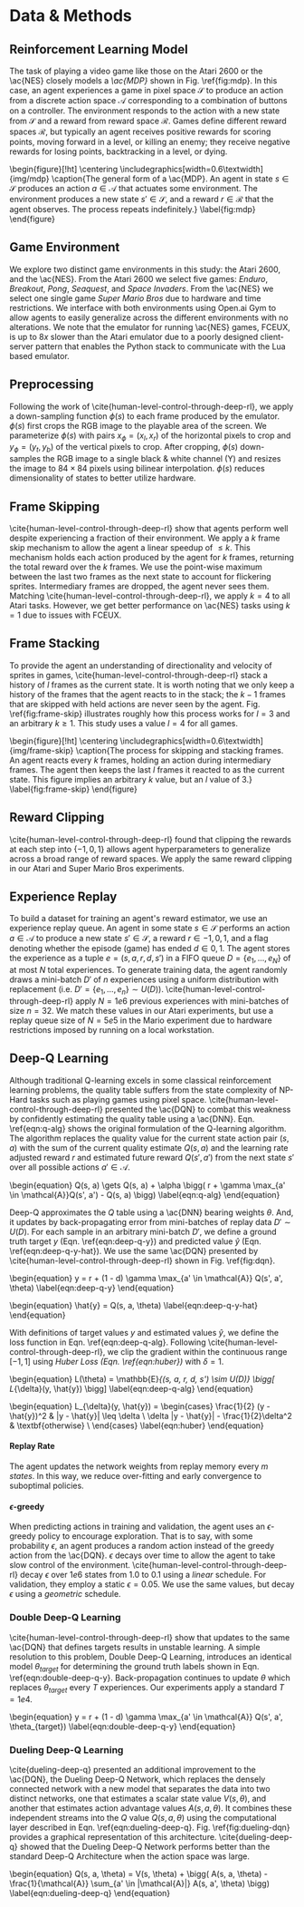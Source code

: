 # Data & Methods

## Reinforcement Learning Model

The task of playing a video game like those on the Atari 2600 or the \ac{NES}
closely models a _\ac{MDP}_ shown in Fig. \ref{fig:mdp}. In this case, an
agent experiences a game in pixel space $\mathcal{S}$ to produce an action
from a discrete action space $\mathcal{A}$ corresponding to a combination of
buttons on a controller. The environment responds to the action with a new
state from $\mathcal{S}$ and a reward from reward space $\mathcal{R}$. Games
define different reward spaces $\mathcal{R}$, but typically an agent receives
positive rewards for scoring points, moving forward in a level, or killing an
enemy; they receive negative rewards for losing points, backtracking in a
level, or dying.

\begin{figure}[!ht]
\centering
\includegraphics[width=0.6\textwidth]{img/mdp}
\caption{The general form of a \ac{MDP}. An agent in state
$s \in \mathcal{S}$ produces an action $a \in \mathcal{A}$ that actuates some
environment. The environment produces a new state $s' \in \mathcal{S}$, and a
reward $r \in \mathcal{R}$ that the agent observes. The process repeats
indefinitely.}
\label{fig:mdp}
\end{figure}

## Game Environment

We explore two distinct game environments in this study: the Atari 2600, and
the \ac{NES}. From the Atari 2600 we select five games: _Enduro_, _Breakout_,
_Pong_, _Seaquest_, and _Space Invaders_. From the \ac{NES} we select one
single game _Super Mario Bros_ due to hardware and time restrictions. We
interface with both environments using Open.ai Gym to allow agents to
easily generalize across the different environments with no alterations. We
note that the emulator for running \ac{NES} games, FCEUX, is up to $8x$ slower
than the Atari emulator due to a poorly designed client-server pattern that
enables the Python stack to communicate with the Lua based emulator.

## Preprocessing

Following the work of \cite{human-level-control-through-deep-rl}, we apply a
down-sampling function $\phi(s)$ to each frame produced by the emulator.
$\phi(s)$ first crops the RGB image to the playable area of the screen. We
parameterize $\phi(s)$ with pairs $x_{\phi} = (x_l, x_r)$ of the horizontal
pixels to crop and $y_{\phi} = (y_t, y_b)$ of the vertical pixels to crop.
After cropping, $\phi(s)$ down-samples the RGB image to a single black & white
channel (Y) and resizes the image to $84 \times 84$ pixels using bilinear
interpolation. $\phi(s)$ reduces dimensionality of states to better utilize
hardware.

## Frame Skipping

\cite{human-level-control-through-deep-rl} show that agents perform well
despite experiencing a fraction of their environment. We apply a $k$ frame
skip mechanism to allow the agent a linear speedup of $\leq k$. This
mechanism holds each action produced by the agent for $k$ frames, returning
the total reward over the $k$ frames. We use the point-wise maximum between
the last two frames as the next state to account for flickering sprites.
Intermediary frames are dropped, the agent never sees them. Matching
\cite{human-level-control-through-deep-rl}, we apply $k = 4$ to all Atari
tasks. However, we get better performance on \ac{NES} tasks using $k = 1$ due
to issues with FCEUX.

## Frame Stacking

To provide the agent an understanding of directionality and velocity of
sprites in games, \cite{human-level-control-through-deep-rl} stack a history
of $l$ frames as the current state. It is worth noting that we only keep a
history of the frames that the agent reacts to in the stack; the $k - 1$
frames that are skipped with held actions are never seen by the agent. Fig.
\ref{fig:frame-skip} illustrates roughly how this process works for $l = 3$
and an arbitrary $k \geq 1$. This study uses a value $l = 4$ for all games.

<!-- TODO: lower case s -->
<!-- TODO: better diagram with tikz -->
<!-- TODO: what about the max? -->

\begin{figure}[!ht]
\centering
\includegraphics[width=0.6\textwidth]{img/frame-skip}
\caption{The process for skipping and stacking frames. An agent reacts every
$k$ frames, holding an action during intermediary frames. The agent then keeps
the last $l$ frames it reacted to as the current state. This figure implies
an arbitrary $k$ value, but an $l$ value of $3$.}
\label{fig:frame-skip}
\end{figure}

## Reward Clipping

<!-- TODO: maybe move this section down where the loss is discussed? -->
<!-- TODO: expand or rephrase more explicitly? -->

\cite{human-level-control-through-deep-rl} found that clipping the rewards
at each step into $\{-1, 0, 1\}$ allows agent hyperparameters to generalize
across a broad range of reward spaces. We apply the same reward clipping in
our Atari and Super Mario Bros experiments.

## Experience Replay

To build a dataset for training an agent's reward estimator, we use an
experience replay queue. An agent in some state $s \in \mathcal{S}$ performs
an action $a \in \mathcal{A}$ to produce a new state $s' \in \mathcal{S}$, a
reward $r \in {-1, 0, 1}$, and a flag denoting whether the episode (game) has
ended $d \in {0, 1}$. The agent stores the experience as a tuple
$e = (s, a, r, d, s')$ in a FIFO queue $D = \{e_1, ..., e_N\}$ of at most $N$
total experiences. To generate training data, the agent randomly draws a
mini-batch $D'$ of $n$ experiences using a uniform distribution with
replacement (i.e. $D' = \{e_1, ..., e_n\} \sim U(D)$).
\cite{human-level-control-through-deep-rl} apply $N = 1e6$ previous
experiences with mini-batches of size $n = 32$. We match these values in our
Atari experiments, but use a replay queue size of $N = 5e5$ in the Mario
experiment due to hardware restrictions imposed by running on a local
workstation.

## Deep-Q Learning

Although traditional Q-learning excels in some classical reinforcement
learning problems, the quality table suffers from the state complexity of
NP-Hard tasks such as playing games using pixel space.
\cite{human-level-control-through-deep-rl} presented the \ac{DQN} to
combat this weakness by confidently estimating the quality table using a
\ac{DNN}. Eqn. \ref{eqn:q-alg} shows the original formulation of the
Q-learning algorithm. The algorithm replaces the quality value for the
current state action pair $(s, a)$ with the sum of the current quality
estimate $Q(s, a)$ and the learning rate adjusted reward $r$ and estimated
future reward $Q(s', a')$ from the next state $s'$ over all possible actions
$a' \in \mathcal{A}$.

\begin{equation}
Q(s, a) \gets
Q(s, a) +
\alpha \bigg(
r + \gamma \max_{a' \in \mathcal{A}}Q(s', a') - Q(s, a)
\bigg)
\label{eqn:q-alg}
\end{equation}

Deep-Q approximates the $Q$ table using a \ac{DNN} bearing weights $\theta$.
And, it updates by back-propagating error from mini-batches of replay data
$D' \sim U(D)$. For each sample in an arbitrary mini-batch $D'$, we define a
ground truth target $y$ (Eqn. \ref{eqn:deep-q-y}) and predicted value $\hat{y}$
(Eqn. \ref{eqn:deep-q-y-hat}). We use the same \ac{DQN} presented by
\cite{human-level-control-through-deep-rl} shown in Fig. \ref{fig:dqn}.

\begin{equation}
y = r + (1 - d) \gamma \max_{a' \in \mathcal{A}} Q(s', a', \theta)
\label{eqn:deep-q-y}
\end{equation}

\begin{equation}
\hat{y} = Q(s, a, \theta)
\label{eqn:deep-q-y-hat}
\end{equation}

With definitions of target values $y$ and estimated values $\hat{y}$, we
define the loss function in Eqn. \ref{eqn:deep-q-alg}. Following
\cite{human-level-control-through-deep-rl}, we clip the gradient within the
continuous range $[-1, 1]$ using _Huber Loss (Eqn. \ref{eqn:huber})_ with
$\delta = 1$.

\begin{equation}
L(\theta) =
\mathbb{E}_{(s, a, r, d, s') \sim U(D)} \bigg[ L_{\delta}(y, \hat{y}) \bigg]
\label{eqn:deep-q-alg}
\end{equation}

\begin{equation}
L_{\delta}(y, \hat{y}) = \begin{cases}
      \frac{1}{2} (y - \hat{y})^2                & |y - \hat{y}| \leq \delta \\
      \delta |y - \hat{y}| - \frac{1}{2}\delta^2 & \textbf{otherwise} \\
\end{cases}
\label{eqn:huber}
\end{equation}

#### Replay Rate

<!-- TODO: reference why the replay rate -->
<!-- TODO: extend? move somewhere else? -->

The agent updates the network weights from replay memory every $m$ _states_.
In this way, we reduce over-fitting and early convergence to suboptimal
policies.

#### $\epsilon$-greedy

When predicting actions in training and validation, the agent uses an
$\epsilon$-greedy policy to encourage exploration. That is to say, with some
probability $\epsilon$, an agent produces a random action instead of the
greedy action from the \ac{DQN}. $\epsilon$ decays over time to allow the
agent to take slow control of the environment.
\cite{human-level-control-through-deep-rl} decay $\epsilon$ over $1e6$ states
from $1.0$ to $0.1$ using a _linear_ schedule. For validation, they employ a
static $\epsilon = 0.05$. We use the same values, but decay $\epsilon$ using
a _geometric_ schedule.

### Double Deep-Q Learning

\cite{human-level-control-through-deep-rl} show that updates to the same
\ac{DQN} that defines targets results in unstable learning. A simple
resolution to this problem, Double Deep-Q Learning, introduces an identical
model $\theta_{target}$ for determining the ground truth labels shown in
Eqn. \ref{eqn:double-deep-q-y}. Back-propagation continues to update $\theta$
which replaces $\theta_{target}$ every $T$ experiences. Our experiments apply
a standard $T = 1e4$.

\begin{equation}
y = r + (1 - d) \gamma \max_{a' \in \mathcal{A}} Q(s', a', \theta_{target})
\label{eqn:double-deep-q-y}
\end{equation}

### Dueling Deep-Q Learning

\cite{dueling-deep-q} presented an additional improvement to the \ac{DQN},
the Dueling Deep-Q Network, which replaces the densely connected network with
a new model that separates the data into two distinct networks, one that
estimates a scalar state value $V(s, \theta)$, and another that estimates
action advantage values $A(s, a, \theta)$. It combines these independent
streams into the $Q$ value $Q(s, a, \theta)$ using the computational layer
described in Eqn. \ref{eqn:dueling-deep-q}. Fig. \ref{fig:dueling-dqn}
provides a graphical representation of this architecture.
\cite{dueling-deep-q} showed that the Dueling Deep-Q Network performs better
than the standard Deep-Q Architecture when the action space was large.

\begin{equation}
Q(s, a, \theta) = V(s, \theta) +
\bigg(
A(s, a, \theta) -
\frac{1}{\mathcal{A}} \sum_{a' \in |\mathcal{A}|} A(s, a', \theta)
\bigg)
\label{eqn:dueling-deep-q}
\end{equation}
